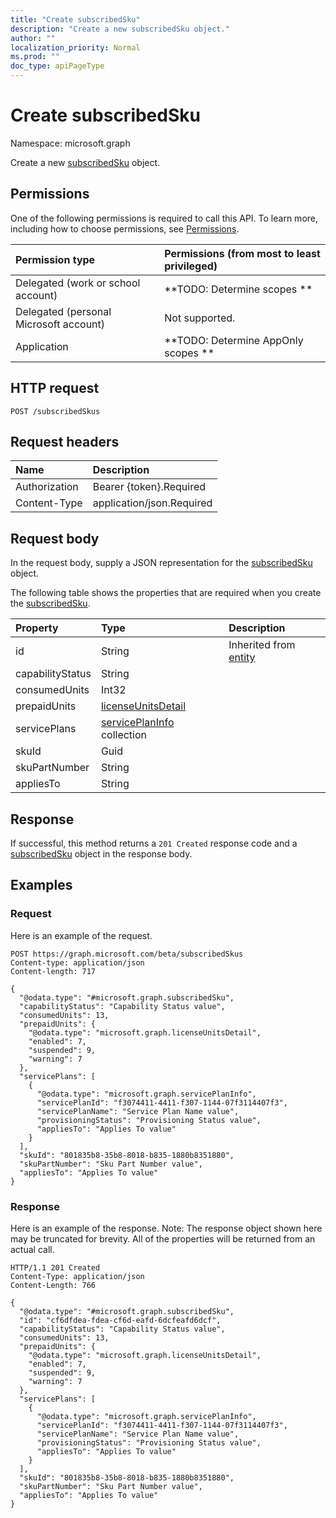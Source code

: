 ```yaml
---
title: "Create subscribedSku"
description: "Create a new subscribedSku object."
author: ""
localization_priority: Normal
ms.prod: ""
doc_type: apiPageType
---
```


# Create subscribedSku

Namespace: microsoft.graph

Create a new [subscribedSku](../resources/subscribedsku.md) object.

## Permissions
One of the following permissions is required to call this API. To learn more, including how to choose permissions, see [Permissions](/concepts/permissions-reference.md).

|Permission type|Permissions (from most to least privileged)|
|:---|:---|
|Delegated (work or school account)|**TODO: Determine scopes **|
|Delegated (personal Microsoft account)|Not supported.|
|Application|**TODO: Determine AppOnly scopes **|

## HTTP request
<!-- {
  "blockType": "ignored"
}
-->
``` http
POST /subscribedSkus
```

## Request headers
|Name|Description|
|:---|:---|
|Authorization|Bearer {token}.Required|
|Content-Type|application/json.Required|

## Request body
In the request body, supply a JSON representation for the [subscribedSku](../resources/subscribedsku.md) object.

The following table shows the properties that are required when you create the [subscribedSku](../resources/subscribedsku.md).

|Property|Type|Description|
|:---|:---|:---|
|id|String| Inherited from [entity](../resources/entity.md)|
|capabilityStatus|String||
|consumedUnits|Int32||
|prepaidUnits|[licenseUnitsDetail](../resources/licenseunitsdetail.md)||
|servicePlans|[servicePlanInfo](../resources/serviceplaninfo.md) collection||
|skuId|Guid||
|skuPartNumber|String||
|appliesTo|String||



## Response
If successful, this method returns a `201 Created` response code and a [subscribedSku](../resources/subscribedsku.md) object in the response body.

## Examples

### Request
Here is an example of the request.
<!-- {
  "blockType": "request",
  "name": "create_subscribedsku_from_subscribedskus"
}
-->
``` http
POST https://graph.microsoft.com/beta/subscribedSkus
Content-type: application/json
Content-length: 717

{
  "@odata.type": "#microsoft.graph.subscribedSku",
  "capabilityStatus": "Capability Status value",
  "consumedUnits": 13,
  "prepaidUnits": {
    "@odata.type": "microsoft.graph.licenseUnitsDetail",
    "enabled": 7,
    "suspended": 9,
    "warning": 7
  },
  "servicePlans": [
    {
      "@odata.type": "microsoft.graph.servicePlanInfo",
      "servicePlanId": "f3074411-4411-f307-1144-07f3114407f3",
      "servicePlanName": "Service Plan Name value",
      "provisioningStatus": "Provisioning Status value",
      "appliesTo": "Applies To value"
    }
  ],
  "skuId": "801835b8-35b8-8018-b835-1880b8351880",
  "skuPartNumber": "Sku Part Number value",
  "appliesTo": "Applies To value"
}
```

### Response
Here is an example of the response. Note: The response object shown here may be truncated for brevity. All of the properties will be returned from an actual call.
<!-- {
  "blockType": "response",
  "truncated": true,
  "@odata.type": "microsoft.graph.subscribedsku"
}
-->
``` http
HTTP/1.1 201 Created
Content-Type: application/json
Content-Length: 766

{
  "@odata.type": "#microsoft.graph.subscribedSku",
  "id": "cf6dfdea-fdea-cf6d-eafd-6dcfeafd6dcf",
  "capabilityStatus": "Capability Status value",
  "consumedUnits": 13,
  "prepaidUnits": {
    "@odata.type": "microsoft.graph.licenseUnitsDetail",
    "enabled": 7,
    "suspended": 9,
    "warning": 7
  },
  "servicePlans": [
    {
      "@odata.type": "microsoft.graph.servicePlanInfo",
      "servicePlanId": "f3074411-4411-f307-1144-07f3114407f3",
      "servicePlanName": "Service Plan Name value",
      "provisioningStatus": "Provisioning Status value",
      "appliesTo": "Applies To value"
    }
  ],
  "skuId": "801835b8-35b8-8018-b835-1880b8351880",
  "skuPartNumber": "Sku Part Number value",
  "appliesTo": "Applies To value"
}
```

